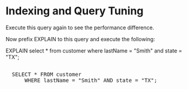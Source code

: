# Indexing and Query Tuning

Execute this query again to see the performance difference.

Now prefix EXPLAIN to this query and execute the following:

EXPLAIN  select * from customer where lastName = "Smith" and state = "TX";

<pre id="example"> 
  SELECT * FROM customer 
      WHERE lastName = "Smith" AND state = "TX";
</pre>
